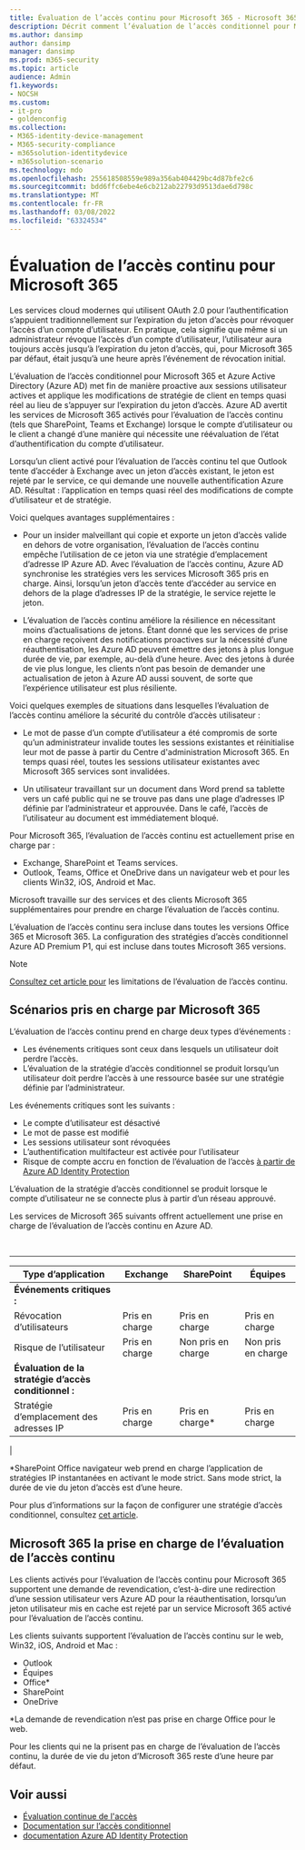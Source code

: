```yaml
---
title: Évaluation de l’accès continu pour Microsoft 365 - Microsoft 365 entreprise
description: Décrit comment l’évaluation de l’accès conditionnel pour Microsoft 365 et Azure AD de manière proactive met fin aux sessions utilisateur actives et applique les modifications de stratégie de client en temps quasi réel.
ms.author: dansimp
author: dansimp
manager: dansimp
ms.prod: m365-security
ms.topic: article
audience: Admin
f1.keywords:
- NOCSH
ms.custom:
- it-pro
- goldenconfig
ms.collection:
- M365-identity-device-management
- M365-security-compliance
- m365solution-identitydevice
- m365solution-scenario
ms.technology: mdo
ms.openlocfilehash: 255618508559e989a356ab404429bc4d87bfe2c6
ms.sourcegitcommit: bdd6ffc6ebe4e6cb212ab22793d9513dae6d798c
ms.translationtype: MT
ms.contentlocale: fr-FR
ms.lasthandoff: 03/08/2022
ms.locfileid: "63324534"
---
```

# <a name="continuous-access-evaluation-for-microsoft-365"></a>Évaluation de l’accès continu pour Microsoft 365

Les services cloud modernes qui utilisent OAuth 2.0 pour l’authentification s’appuient traditionnellement sur l’expiration du jeton d’accès pour révoquer l’accès d’un compte d’utilisateur. En pratique, cela signifie que même si un administrateur révoque l’accès d’un compte d’utilisateur, l’utilisateur aura toujours accès jusqu’à l’expiration du jeton d’accès, qui, pour Microsoft 365 par défaut, était jusqu’à une heure après l’événement de révocation initial.

L’évaluation de l’accès conditionnel pour Microsoft 365 et Azure Active Directory (Azure AD) met fin de manière proactive aux sessions utilisateur actives et applique les modifications de stratégie de client en temps quasi réel au lieu de s’appuyer sur l’expiration du jeton d’accès. Azure AD avertit les services de Microsoft 365 activés pour l’évaluation de l’accès continu (tels que SharePoint, Teams et Exchange) lorsque le compte d’utilisateur ou le client a changé d’une manière qui nécessite une réévaluation de l’état d’authentification du compte d’utilisateur.

Lorsqu’un client activé pour l’évaluation de l’accès continu tel que Outlook tente d’accéder à Exchange avec un jeton d’accès existant, le jeton est rejeté par le service, ce qui demande une nouvelle authentification Azure AD. Résultat : l’application en temps quasi réel des modifications de compte d’utilisateur et de stratégie.

Voici quelques avantages supplémentaires :

- Pour un insider malveillant qui copie et exporte un jeton d’accès valide en dehors de votre organisation, l’évaluation de l’accès continu empêche l’utilisation de ce jeton via une stratégie d’emplacement d’adresse IP Azure AD. Avec l’évaluation de l’accès continu, Azure AD synchronise les stratégies vers les services Microsoft 365 pris en charge. Ainsi, lorsqu’un jeton d’accès tente d’accéder au service en dehors de la plage d’adresses IP de la stratégie, le service rejette le jeton.

- L’évaluation de l’accès continu améliore la résilience en nécessitant moins d’actualisations de jetons. Étant donné que les services de prise en charge reçoivent des notifications proactives sur la nécessité d’une réauthentisation, les Azure AD peuvent émettre des jetons à plus longue durée de vie, par exemple, au-delà d’une heure. Avec des jetons à durée de vie plus longue, les clients n’ont pas besoin de demander une actualisation de jeton à Azure AD aussi souvent, de sorte que l’expérience utilisateur est plus résiliente.

Voici quelques exemples de situations dans lesquelles l’évaluation de l’accès continu améliore la sécurité du contrôle d’accès utilisateur :

- Le mot de passe d’un compte d’utilisateur a été compromis de sorte qu’un administrateur invalide toutes les sessions existantes et réinitialise leur mot de passe à partir du Centre d'administration Microsoft 365. En temps quasi réel, toutes les sessions utilisateur existantes avec Microsoft 365 services sont invalidées.

- Un utilisateur travaillant sur un document dans Word prend sa tablette vers un café public qui ne se trouve pas dans une plage d’adresses IP définie par l’administrateur et approuvée. Dans le café, l’accès de l’utilisateur au document est immédiatement bloqué.

Pour Microsoft 365, l’évaluation de l’accès continu est actuellement prise en charge par :

- Exchange, SharePoint et Teams services.
- Outlook, Teams, Office et OneDrive dans un navigateur web et pour les clients Win32, iOS, Android et Mac.

Microsoft travaille sur des services et des clients Microsoft 365 supplémentaires pour prendre en charge l’évaluation de l’accès continu.

L’évaluation de l’accès continu sera incluse dans toutes les versions Office 365 et Microsoft 365. La configuration des stratégies d’accès conditionnel Azure AD Premium P1, qui est incluse dans toutes Microsoft 365 versions.

> [!NOTE]
> [Consultez cet article pour](/azure/active-directory/conditional-access/concept-continuous-access-evaluation#limitations) les limitations de l’évaluation de l’accès continu.

## <a name="scenarios-supported-by-microsoft-365"></a>Scénarios pris en charge par Microsoft 365

L’évaluation de l’accès continu prend en charge deux types d’événements :

- Les événements critiques sont ceux dans lesquels un utilisateur doit perdre l’accès.
- L’évaluation de la stratégie d’accès conditionnel se produit lorsqu’un utilisateur doit perdre l’accès à une ressource basée sur une stratégie définie par l’administrateur.

Les événements critiques sont les suivants :

- Le compte d’utilisateur est désactivé
- Le mot de passe est modifié
- Les sessions utilisateur sont révoquées
- L’authentification multifacteur est activée pour l’utilisateur
- Risque de compte accru en fonction de l’évaluation de l’accès [à partir de Azure AD Identity Protection](/azure/active-directory/identity-protection/overview-identity-protection)

L’évaluation de la stratégie d’accès conditionnel se produit lorsque le compte d’utilisateur ne se connecte plus à partir d’un réseau approuvé.

Les services de Microsoft 365 suivants offrent actuellement une prise en charge de l’évaluation de l’accès continu en Azure AD.

<br>

****

|Type d’application|Exchange|SharePoint|Équipes|
|---|---|---|---|
|**Événements critiques :**||||
|Révocation d’utilisateurs|Pris en charge|Pris en charge|Pris en charge|
|Risque de l’utilisateur|Pris en charge|Non pris en charge|Non pris en charge|
|**Évaluation de la stratégie d’accès conditionnel :**||||
|Stratégie d’emplacement des adresses IP|Pris en charge|Pris en charge\*|Pris en charge|
|

\*SharePoint Office navigateur web prend en charge l’application de stratégies IP instantanées en activant le mode strict. Sans mode strict, la durée de vie du jeton d’accès est d’une heure.

Pour plus d’informations sur la façon de configurer une stratégie d’accès conditionnel, consultez [cet article](/azure/active-directory/conditional-access/overview).

## <a name="microsoft-365-clients-supporting-continuous-access-evaluation"></a>Microsoft 365 la prise en charge de l’évaluation de l’accès continu

Les clients activés pour l’évaluation de l’accès continu pour Microsoft 365 supportent une demande de revendication, c’est-à-dire une redirection d’une session utilisateur vers Azure AD pour la réauthentisation, lorsqu’un jeton utilisateur mis en cache est rejeté par un service Microsoft 365 activé pour l’évaluation de l’accès continu.

Les clients suivants supportent l’évaluation de l’accès continu sur le web, Win32, iOS, Android et Mac :

- Outlook
- Équipes
- Office\*
- SharePoint
- OneDrive

\*La demande de revendication n’est pas prise en charge Office pour le web.

Pour les clients qui ne la prisent pas en charge de l’évaluation de l’accès continu, la durée de vie du jeton d’Microsoft 365 reste d’une heure par défaut.

## <a name="see-also"></a>Voir aussi

- [Évaluation continue de l'accès](/azure/active-directory/conditional-access/concept-continuous-access-evaluation)
- [Documentation sur l’accès conditionnel](/azure/active-directory/conditional-access/overview)
- [documentation Azure AD Identity Protection](/azure/active-directory/identity-protection/overview-identity-protection)
